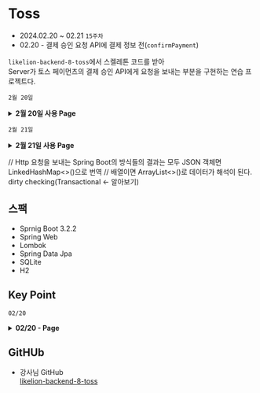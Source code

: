 # Toss
- 2024.02.20 ~ 02.21 `15주차`
- 02.20 - 결제 승인 요청 API에 결제 정보 전(`confirmPayment`)

`likelion-backend-8-toss`에서 스켈레톤 코드를 받아  
Server가 토스 페이먼츠의 결제 승인 API에게 요청을 보내는 부분을 구현하는 연습 프로젝트다.

`2월 20일`
<details>
<summary><strong>2월 20일 사용 Page</strong></summary>

- Http Interface
<div>RestClientConfig: HttpClient 객체</div>
<div>PaymentConfirmDto</div>
<div>TossHttpService: 요청을 보내기 위한 방식을 정의(요청을 보내줄 Http Client 객체 필요)</div>
<div>OrderService: TossHttpService을 실제로 사용하는 OrderService</div>
<div>TossController: Front에서 보내는 결제 승인 요청을 받아주기 위한 Controller</div>

</details>

`2월 21일`
<details>
<summary><strong>2월 21일 사용 Page</strong></summary>

<div>OrderRepository</div>
<div>ItemOrderDto</div>
<div>PaymentCancelDto</div>
<div>OrderService</div>
<div>OrderController</div>

</details>

// Http 요청을 보내는 Spring Boot의 방식들의 결과는 모두 JSON 객체면 LinkedHashMap<>()으로 번역
// 배열이면 ArrayList<>()로 데이터가 해석이 된다.
dirty checking(Transactional <- 알아보기)

## 스팩

- Sprnig Boot 3.2.2
- Spring Web
- Lombok
- Spring Data Jpa
- SQLite
- H2

## Key Point

`02/20`
<details>
<summary><strong> 02/20 - Page </strong></summary>

- Http Interface  
[RestClientConfig](/src/main/java/com/example/toss/config/RestClientConfig.java)  
=> Http Interface의 객체, 실제로 요청을 보내줄 역할을 담당하고 있다.
```java
@Configuration
// Http Client 객체, RestClient 설정
public class RestClientConfig {
  @Value("${toss.secret}")
  private String tossSecret;

  @Bean
  public RestClient tossClient() {
    // Base64 방식으로 tossSecrest + :을 인코딩
    String basicAuth = Base64.getEncoder().encodeToString((tossSecret + ":").getBytes());
    return RestClient
            .builder()
            .baseUrl("https://api.tosspayments.com/v1")
            // "Authorization" 헤더 설정
            .defaultHeader("Authorization", String.format("Basic %s", basicAuth))
            .build();
  }

  @Bean
  // Spring Boot가 httpService의 의존성이 tossClient에 있다는 걸 알아서
  // tossClient가 먼저 Bean으로 생성이 되어진다.
  public TossHttpService httpService() {
    return HttpServiceProxyFactory
            .builderFor(RestClientAdapter.create(tossClient()))
            .build()
            .createClient(TossHttpService.class);
  }
}
```

[TossHttpService](/src/main/java/com/example/toss/service/TossHttpService.java)  
=> 요청을 보내기 위한 방식을 정의만 하고 있다.
```java
@HttpExchange("/payments")
public interface TossHttpService {

  // 결제 승인 요청 API
  @PostExchange("/confirm")
  Object confirmPayment(@RequestBody PaymentConfirmDto dto);

  @GetExchange("/{paymentKey}")
  Object getPayment(
    @PathVariable("paymentKey")
    String paymentKey
  );

  @PostExchange("/{paymentKey}/cancel")
  Object cancelPayment(
    @PathVariable("paymentKey")
    String paymentKey,
    @RequestBody
    PaymentCancelDto dto
  );
}
```

[OrderService](/src/main/java/com/example/toss/service/OrderService.java)  
- confirmPayment  
  => 결제 승인을 위한 메서드, HTTP 요청이 toss 서버에 보내진다.
```java
@Slf4j
@Service
@RequiredArgsConstructor
// TossHttpService을 실제로 사용하는 OrderService
public class OrderService {
  private final TossHttpService tossService;
  private final ItemRepository itemRepository;
  private final OrderRepository orderRepository;

  // 결제 승인을 위한 메서드
  public Object confirmPayment(PaymentConfirmDto dto) {
    // HTTP 요청이 toss 서버에게 보내진다.
    Object tossPaymentObj = tossService.confirmPayment(dto);
    log.info(tossPaymentObj.toString());
    
    return  tossPaymentObj;
  }
}
```

OrderService.confirmPayment() -> tossService.confirmPayment()로 흐름이 이어진다.
```java
@HttpExchange("/payments")
public interface TossHttpService {

  // 결제 승인 요청 API
  @PostExchange("/confirm")
  Object confirmPayment(@RequestBody PaymentConfirmDto dto);
}
```

</details>


## GitHUb

- 강사님 GitHub  
[likelion-backend-8-toss](https://github.com/edujeeho0/likelion-backend-8-toss)